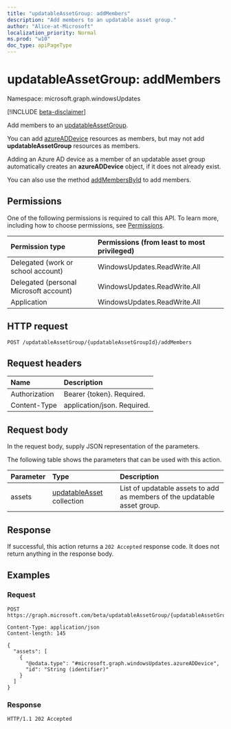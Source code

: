 ```yaml
---
title: "updatableAssetGroup: addMembers"
description: "Add members to an updatable asset group."
author: "Alice-at-Microsoft"
localization_priority: Normal
ms.prod: "w10"
doc_type: apiPageType
---
```


# updatableAssetGroup: addMembers
Namespace: microsoft.graph.windowsUpdates

[!INCLUDE [beta-disclaimer](../../includes/beta-disclaimer.md)]

Add members to an [updatableAssetGroup](../resources/windowsupdates-updatableassetgroup.md).

You can add [azureADDevice](../resources/windowsupdates-azureaddevice.md) resources as members, but may not add **updatableAssetGroup** resources as members.

Adding an Azure AD device as a member of an updatable asset group automatically creates an **azureADDevice** object, if it does not already exist.

You can also use the method [addMembersById](windowsupdates-updatableassetgroup-addmembersbyid.md) to add members.

## Permissions
One of the following permissions is required to call this API. To learn more, including how to choose permissions, see [Permissions](/graph/permissions-reference).

|Permission type|Permissions (from least to most privileged)|
|:---|:---|
|Delegated (work or school account)|WindowsUpdates.ReadWrite.All|
|Delegated (personal Microsoft account)|WindowsUpdates.ReadWrite.All|
|Application|WindowsUpdates.ReadWrite.All|

## HTTP request

<!-- {
  "blockType": "ignored"
}
-->
``` http
POST /updatableAssetGroup/{updatableAssetGroupId}/addMembers
```

## Request headers
|Name|Description|
|:---|:---|
|Authorization|Bearer {token}. Required.|
|Content-Type|application/json. Required.|

## Request body
In the request body, supply JSON representation of the parameters.

The following table shows the parameters that can be used with this action.

|Parameter|Type|Description|
|:---|:---|:---|
|assets|[updatableAsset](../resources/windowsupdates-updatableasset.md) collection|List of updatable assets to add as members of the updatable asset group.|



## Response

If successful, this action returns a `202 Accepted` response code. It does not return anything in the response body.

## Examples

### Request
<!-- {
  "blockType": "request",
  "name": "updatableassetgroup_addmembers"
}
-->
``` http
POST https://graph.microsoft.com/beta/updatableAssetGroup/{updatableAssetGroupId}/addMembers

Content-Type: application/json
Content-length: 145

{
  "assets": [
    {
      "@odata.type": "#microsoft.graph.windowsUpdates.azureADDevice",
      "id": "String (identifier)"
    }
  ]
}
```


### Response

<!-- {
  "blockType": "response",
  "truncated": true
}
-->
``` http
HTTP/1.1 202 Accepted
```
